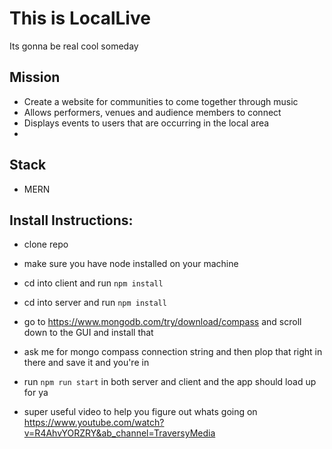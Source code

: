 # This is LocalLive
Its gonna be real cool someday
## Mission
- Create a website for communities to come together through music
- Allows performers, venues and audience members to connect
- Displays events to users that are occurring in the local area
- 
## Stack
- MERN

## Install Instructions:
- clone repo
- make sure you have node installed on your machine
- cd into client and run `npm install`
- cd into server and run `npm install`
- go to https://www.mongodb.com/try/download/compass and scroll down to the GUI and install that
- ask me for mongo compass connection string and then plop that right in there and save it and you're in
- run `npm run start` in both server and client and the app should load up for ya

- super useful video to help you figure out whats going on https://www.youtube.com/watch?v=R4AhvYORZRY&ab_channel=TraversyMedia
